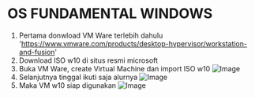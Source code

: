 # OS FUNDAMENTAL WINDOWS

1. Pertama donwload VM Ware terlebih dahulu 'https://www.vmware.com/products/desktop-hypervisor/workstation-and-fusion'
2. Download ISO w10 di situs resmi microsoft
3. Buka VM Ware, create Virtual Machine dan import ISO w10
  ![Image](https://github.com/user-attachments/assets/fe02d229-ab58-4fc0-b227-aba4bd7228e4)
4. Selanjutnya tinggal ikuti saja alurnya
  ![Image](https://github.com/user-attachments/assets/5ebbe79e-c1c1-4557-925d-7f9bf9919357)
5. Maka VM w10 siap  digunakan
  ![Image](https://github.com/user-attachments/assets/397bab11-9f43-4c51-8d33-7e09a549fba4)
